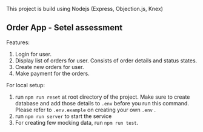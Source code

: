 This project is build using Nodejs (Express, Objection.js, Knex)

## Order App - Setel assessment

Features:
1. Login for user.
2. Display list of orders for user. Consists of order details and status states.
2. Create new orders for user.
3. Make payment for the orders. 

For local setup:
1. run `npm run reset` at root directory of the project. Make sure to create database and add those details to `.env` before you run this command. Please refer to `.env.example` on creating your own `.env` .
2. run `npm run server` to start the service
3. For creating few mocking data, run `npm run test`.
